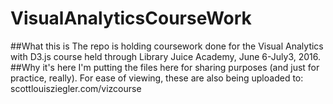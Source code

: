 # VisualAnalyticsCourseWork
##What this is
The repo is holding coursework done for the Visual Analytics with D3.js course held through Library Juice Academy, June 6-July3, 2016.
##Why it's here
I'm putting the files here for sharing purposes (and just for practice, really). For ease of viewing, these are also being uploaded to: scottlouisziegler.com/vizcourse
